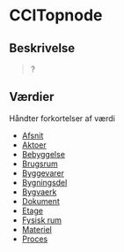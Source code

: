 # CCITopnode

## Beskrivelse

> ?

## Værdier

Håndter forkortelser af værdi

- [Afsnit](../../../Values/CCS/Topnode/Afsnit.md)
- [Aktoer](../../../Values/CCS/Topnode/Aktoer.md)
- [Bebyggelse](../../../Values/CCS/Topnode/Bebyggelse.md)
- [Brugsrum](../../../Values/CCS/Topnode/Brugsrum.md)
- [Byggevarer](../../../Values/CCS/Topnode/Byggevarer.md)
- [Bygningsdel](../../../Values/CCS/Topnode/Bygningsdel.md)
- [Bygvaerk](../../../Values/CCS/Topnode/Bygvaerk.md)
- [Dokument](../../../Values/CCS/Topnode/Dokument.md)
- [Etage](../../../Values/CCS/Topnode/Etage.md)
- [Fysisk rum](../../../Values/CCS/Topnode/Fysisk%20rum.md)
- [Materiel](../../../Values/CCS/Topnode/Materiel.md)
- [Proces](../../../Values/CCS/Topnode/Proces.md)
